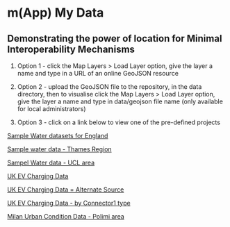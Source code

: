 # m(App) My Data

## Demonstrating the power of location for Minimal Interoperability Mechanisms

1. Option 1 - click the Map Layers > Load Layer option, give the layer a name and type in a URL of an online GeoJSON resource

2. Option 2 - upload the GeoJSON file to the repository, in the data directory, then to visualise click the Map Layers > Load Layer option, give the layer a name and type in data/geojson file name (only available for local administrators)

3. Option 3 - click on a link below to view one of the pre-defined projects

<a href="https://ratemydata.github.io/mAppMyData/bootStrap.html?project=water&projectsAPI=https://ratemydata.org/broker/projects&databrokerAPI=https://ratemydata.org/broker/data" target="_blank">Sample Water datasets for England</a>

[Sample water data - Thames Region](https://ratemydata.github.io/mAppMyData/bootStrap.html?project=water-thames&projectsAPI=https://ratemydata.org/broker/projects&databrokerAPI=https://ratemydata.org/broker/data)

[Sampel Water data - UCL area](https://ratemydata.github.io/mAppMyData/bootStrap.html?project=water-ucl&projectsAPI=https://ratemydata.org/broker/projects&databrokerAPI=https://ratemydata.org/broker/data)

[UK EV Charging Data](https://ratemydata.github.io/mAppMyData/bootStrap.html?project=uk_chargepoints&projectsAPI=https://ratemydata.org/broker/projects&databrokerAPI=https://ratemydata.org/broker/data)

[UK EV Charging Data = Alternate Source](https://ratemydata.github.io/mAppMyData/bootStrap.html?project=charingpoints_2&projectsAPI=https://ratemydata.org/broker/projects&databrokerAPI=https://ratemydata.org/broker/data)

[UK EV Charging Data - by Connector1 type](https://ratemydata.github.io/mAppMyData/bootStrap.html?project=uk_chargepoints_by_connector1_type&projectsAPI=https://ratemydata.org/broker/projects&databrokerAPI=https://ratemydata.org/broker/data)

[Milan Urban Condition Data - Polimi area](https://ratemydata.github.io/mAppMyData/bootStrap.html?project=polimi-time&projectsAPI=https://ratemydata.org/broker/projects&databrokerAPI=https://ratemydata.org/broker/data)
